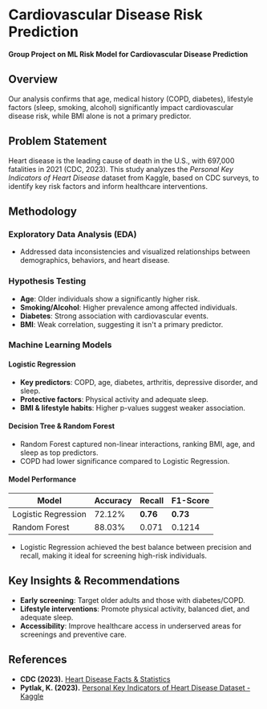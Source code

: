# Cardiovascular Disease Risk Prediction  
**Group Project on ML Risk Model for Cardiovascular Disease Prediction**  

## Overview  
Our analysis confirms that age, medical history (COPD, diabetes), lifestyle factors (sleep, smoking, alcohol) significantly impact cardiovascular disease risk, while BMI alone is not a primary predictor.  

## Problem Statement  
Heart disease is the leading cause of death in the U.S., with 697,000 fatalities in 2021 (CDC, 2023). This study analyzes the *Personal Key Indicators of Heart Disease* dataset from Kaggle, based on CDC surveys, to identify key risk factors and inform healthcare interventions.  

## Methodology  
### Exploratory Data Analysis (EDA)  
- Addressed data inconsistencies and visualized relationships between demographics, behaviors, and heart disease.  

### Hypothesis Testing  
- **Age**: Older individuals show a significantly higher risk.  
- **Smoking/Alcohol**: Higher prevalence among affected individuals.  
- **Diabetes**: Strong association with cardiovascular events.  
- **BMI**: Weak correlation, suggesting it isn't a primary predictor.  

### Machine Learning Models  
#### Logistic Regression  
- **Key predictors**: COPD, age, diabetes, arthritis, depressive disorder, and sleep.  
- **Protective factors**: Physical activity and adequate sleep.  
- **BMI & lifestyle habits**: Higher p-values suggest weaker association.  

#### Decision Tree & Random Forest  
- Random Forest captured non-linear interactions, ranking BMI, age, and sleep as top predictors.  
- COPD had lower significance compared to Logistic Regression.  

#### Model Performance  
| Model | Accuracy | Recall | F1-Score |  
|--------|------------|--------|------------|  
| Logistic Regression | 72.12% | **0.76** | **0.73** |  
| Random Forest | 88.03% | 0.071 | 0.1214 |  

- Logistic Regression achieved the best balance between precision and recall, making it ideal for screening high-risk individuals.  

## Key Insights & Recommendations  
- **Early screening**: Target older adults and those with diabetes/COPD.  
- **Lifestyle interventions**: Promote physical activity, balanced diet, and adequate sleep.  
- **Accessibility**: Improve healthcare access in underserved areas for screenings and preventive care.  

## References  
- **CDC (2023).** [Heart Disease Facts & Statistics](https://www.cdc.gov/heart-disease/data-research/facts-stats/index.html)  
- **Pytlak, K. (2023).** [Personal Key Indicators of Heart Disease Dataset - Kaggle](https://www.kaggle.com/datasets/kamilpytlak/personal-key-indicators-of-heart-disease)  
